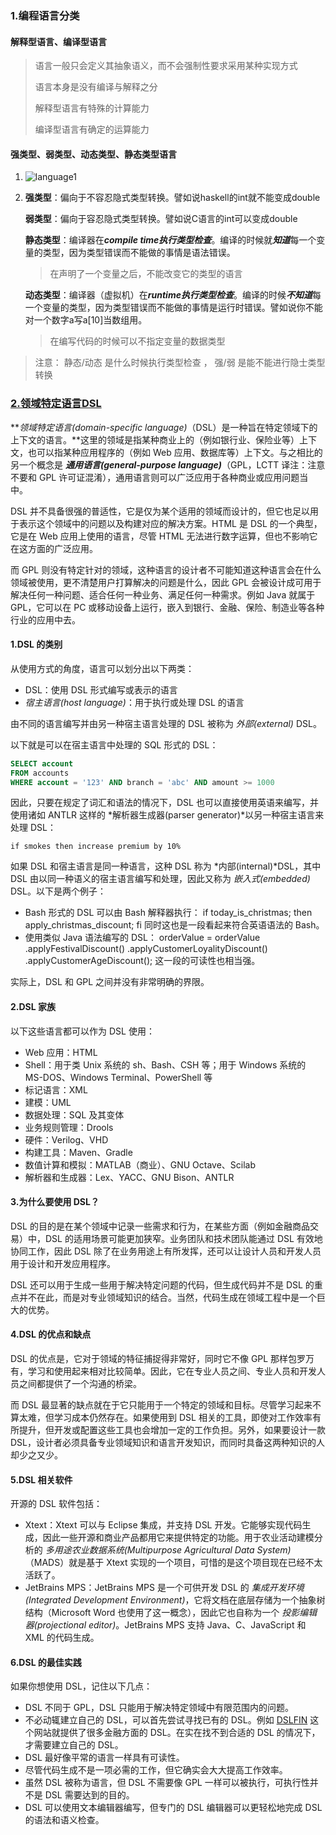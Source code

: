 ###  1.编程语言分类



#### 解释型语言、编译型语言

> 语言一般只会定义其抽象语义，而不会强制性要求采用某种实现方式
>
> 语言本身是没有编译与解释之分
>
> 解释型语言有特殊的计算能力
>
> 编译型语言有确定的运算能力

#### 强类型、弱类型、动态类型、静态类型语言

1. ![language1](../image/language1.jpg)

2. **强类型**：偏向于不容忍隐式类型转换。譬如说haskell的int就不能变成double

   **弱类型**：偏向于容忍隐式类型转换。譬如说C语言的int可以变成double

   **静态类型**：编译器在***compile time执行类型检查***。编译的时候就***知道***每一个变量的类型，因为类型错误而不能做的事情是语法错误。

   > 在声明了一个变量之后，不能改变它的类型的语言

   **动态类型**：编译器（虚拟机）在***runtime执行类型检查***。编译的时候***不知道***每一个变量的类型，因为类型错误而不能做的事情是运行时错误。譬如说你不能对一个数字a写a[10]当数组用。

   > 在编写代码的时候可以不指定变量的数据类型

> 注意： 静态/动态 是什么时候执行类型检查   ，  强/弱 是能不能进行隐士类型转换

### [2.领域特定语言DSL](https://en.wikipedia.org/wiki/Domain-specific_language)

***领域特定语言(domain-specific language)*（DSL）是一种旨在特定领域下的上下文的语言。**这里的领域是指某种商业上的（例如银行业、保险业等）上下文，也可以指某种应用程序的（例如 Web 应用、数据库等）上下文。与之相比的另一个概念是 ***通用语言(general-purpose language)***（GPL，LCTT 译注：注意不要和 GPL 许可证混淆），通用语言则可以广泛应用于各种商业或应用问题当中。

DSL 并不具备很强的普适性，它是仅为某个适用的领域而设计的，但它也足以用于表示这个领域中的问题以及构建对应的解决方案。HTML 是 DSL 的一个典型，它是在 Web 应用上使用的语言，尽管 HTML 无法进行数字运算，但也不影响它在这方面的广泛应用。

而 GPL 则没有特定针对的领域，这种语言的设计者不可能知道这种语言会在什么领域被使用，更不清楚用户打算解决的问题是什么，因此 GPL 会被设计成可用于解决任何一种问题、适合任何一种业务、满足任何一种需求。例如 Java 就属于 GPL，它可以在 PC 或移动设备上运行，嵌入到银行、金融、保险、制造业等各种行业的应用中去。

#### 1.DSL 的类别

从使用方式的角度，语言可以划分出以下两类：

- DSL：使用 DSL 形式编写或表示的语言
- *宿主语言(host language)*：用于执行或处理 DSL 的语言

由不同的语言编写并由另一种宿主语言处理的 DSL 被称为 *外部(external)* DSL。

以下就是可以在宿主语言中处理的 SQL 形式的 DSL：

```sql
SELECT account
FROM accounts
WHERE account = '123' AND branch = 'abc' AND amount >= 1000
```

因此，只要在规定了词汇和语法的情况下，DSL 也可以直接使用英语来编写，并使用诸如 ANTLR 这样的 *解析器生成器(parser generator)*以另一种宿主语言来处理 DSL：

```
if smokes then increase premium by 10%
```

如果 DSL 和宿主语言是同一种语言，这种 DSL 称为 *内部(internal)*DSL，其中 DSL 由以同一种语义的宿主语言编写和处理，因此又称为 *嵌入式(embedded)* DSL。以下是两个例子：

- Bash 形式的 DSL 可以由 Bash 解释器执行：
  if today_is_christmas; then apply_christmas_discount; fi
  同时这也是一段看起来符合英语语法的 Bash。
- 使用类似 Java 语法编写的 DSL：
  orderValue = orderValue
  .applyFestivalDiscount()
  .applyCustomerLoyalityDiscount()
  .applyCustomerAgeDiscount();
  这一段的可读性也相当强。

实际上，DSL 和 GPL 之间并没有非常明确的界限。

#### 2.DSL 家族

以下这些语言都可以作为 DSL 使用：

- Web 应用：HTML
- Shell：用于类 Unix 系统的 sh、Bash、CSH 等；用于 Windows 系统的 MS-DOS、Windows Terminal、PowerShell 等
- 标记语言：XML
- 建模：UML
- 数据处理：SQL 及其变体
- 业务规则管理：Drools
- 硬件：Verilog、VHD
- 构建工具：Maven、Gradle
- 数值计算和模拟：MATLAB（商业）、GNU Octave、Scilab
- 解析器和生成器：Lex、YACC、GNU Bison、ANTLR

#### 3.为什么要使用 DSL？

DSL 的目的是在某个领域中记录一些需求和行为，在某些方面（例如金融商品交易）中，DSL 的适用场景可能更加狭窄。业务团队和技术团队能通过 DSL 有效地协同工作，因此 DSL 除了在业务用途上有所发挥，还可以让设计人员和开发人员用于设计和开发应用程序。

DSL 还可以用于生成一些用于解决特定问题的代码，但生成代码并不是 DSL 的重点并不在此，而是对专业领域知识的结合。当然，代码生成在领域工程中是一个巨大的优势。

#### 4.DSL 的优点和缺点

DSL 的优点是，它对于领域的特征捕捉得非常好，同时它不像 GPL 那样包罗万有，学习和使用起来相对比较简单。因此，它在专业人员之间、专业人员和开发人员之间都提供了一个沟通的桥梁。

而 DSL 最显著的缺点就在于它只能用于一个特定的领域和目标。尽管学习起来不算太难，但学习成本仍然存在。如果使用到 DSL 相关的工具，即使对工作效率有所提升，但开发或配置这些工具也会增加一定的工作负担。另外，如果要设计一款 DSL，设计者必须具备专业领域知识和语言开发知识，而同时具备这两种知识的人却少之又少。

#### 5.DSL 相关软件

开源的 DSL 软件包括：

- Xtext：Xtext 可以与 Eclipse 集成，并支持 DSL 开发。它能够实现代码生成，因此一些开源和商业产品都用它来提供特定的功能。用于农业活动建模分析的 *多用途农业数据系统(Multipurpose Agricultural Data System)*（MADS）就是基于 Xtext 实现的一个项目，可惜的是这个项目现在已经不太活跃了。
- JetBrains MPS：JetBrains MPS 是一个可供开发 DSL 的 *集成开发环境(Integrated Development Environment)*，它将文档在底层存储为一个抽象树结构（Microsoft Word 也使用了这一概念），因此它也自称为一个 *投影编辑器(projectional editor)*。JetBrains MPS 支持 Java、C、JavaScript 和 XML 的代码生成。

#### 6.DSL 的最佳实践

如果你想使用 DSL，记住以下几点：

- DSL 不同于 GPL，DSL 只能用于解决特定领域中有限范围内的问题。
- 不必动辄建立自己的 DSL，可以首先尝试寻找已有的 DSL。例如 [DSLFIN](https://link.zhihu.com/?target=http%3A//www.dslfin.org/resources.html) 这个网站就提供了很多金融方面的 DSL。在实在找不到合适的 DSL 的情况下，才需要建立自己的 DSL。
- DSL 最好像平常的语言一样具有可读性。
- 尽管代码生成不是一项必需的工作，但它确实会大大提高工作效率。
- 虽然 DSL 被称为语言，但 DSL 不需要像 GPL 一样可以被执行，可执行性并不是 DSL 需要达到的目的。
- DSL 可以使用文本编辑器编写，但专门的 DSL 编辑器可以更轻松地完成 DSL 的语法和语义检查。





































































